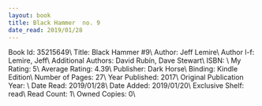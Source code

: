 ```yaml
---
layout: book
title: Black Hammer  no. 9
date_read: 2019/01/28
---
```


Book Id: 35215649\ 
Title: Black Hammer #9\ 
Author: Jeff Lemire\ 
Author l-f: Lemire, Jeff\ 
Additional Authors: David Rubín, Dave    Stewart\ 
ISBN: \ 
My Rating: 5\ 
Average Rating: 4.39\ 
Publisher: Dark Horse\ 
Binding: Kindle Edition\ 
Number of Pages: 27\ 
Year Published: 2017\ 
Original Publication Year: \ 
Date Read: 2019/01/28\ 
Date Added: 2019/01/20\ 
Exclusive Shelf: read\ 
Read Count: 1\ 
Owned Copies: 0\ 


